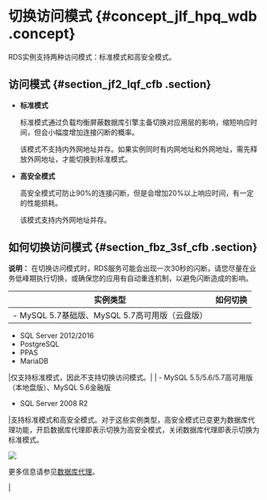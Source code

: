 # 切换访问模式 {#concept_jlf_hpq_wdb .concept}

RDS实例支持两种访问模式：标准模式和高安全模式。

## 访问模式 {#section_jf2_lqf_cfb .section}

-   **标准模式**

    标准模式通过负载均衡屏蔽数据库引擎主备切换对应用层的影响，缩短响应时间，但会小幅度增加连接闪断的概率。

    该模式不支持内外网地址并存。如果实例同时有内网地址和外网地址，需先释放外网地址，才能切换到标准模式。

-   **高安全模式**

    高安全模式可防止90%的连接闪断，但是会增加20%以上响应时间，有一定的性能损耗。

    该模式支持内外网地址并存。


## 如何切换访问模式 {#section_fbz_3sf_cfb .section}

**说明：** 在切换访问模式时，RDS服务可能会出现一次30秒的闪断，请您尽量在业务低峰期执行切换，或确保您的应用有自动重连机制，以避免闪断造成的影响。

|实例类型|如何切换|
|----|----|
| -   MySQL 5.7基础版、MySQL 5.7高可用版（云盘版）
-   SQL Server 2012/2016
-   PostgreSQL
-   PPAS
-   MariaDB

 |仅支持标准模式，因此不支持切换访问模式。|
| -   MySQL 5.5/5.6/5.7高可用版（本地盘版）、MySQL 5.6金融版
-   SQL Server 2008 R2

 |支持标准模式和高安全模式。对于这些实例类型，高安全模式已变更为数据库代理功能，开启数据库代理即表示切换为高安全模式，关闭数据库代理即表示切换为标准模式。

![](http://static-aliyun-doc.oss-cn-hangzhou.aliyuncs.com/assets/img/7942/154209688012633_zh-CN.png)

更多信息请参见[数据库代理](https://help.aliyun.com/document_detail/72253.html)。

|

